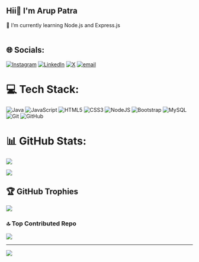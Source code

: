 ## Hii👋 I'm Arup Patra

🌱 I’m currently learning Node.js and Express.js<br><br>


## 🌐 Socials:
[![Instagram](https://img.shields.io/badge/Instagram-%23E4405F.svg?logo=Instagram&logoColor=white)](https://instagram.com/arup.patra04) [![LinkedIn](https://img.shields.io/badge/LinkedIn-%230077B5.svg?logo=linkedin&logoColor=white)](https://linkedin.com/in/aruppatra) [![X](https://img.shields.io/badge/X-black.svg?logo=X&logoColor=white)](https://x.com/arup_patra04) [![email](https://img.shields.io/badge/Email-D14836?logo=gmail&logoColor=white)](mailto:aruppatra.w04@gmail.com) 

# 💻 Tech Stack:
![Java](https://img.shields.io/badge/java-%23ED8B00.svg?style=for-the-badge&logo=openjdk&logoColor=white) ![JavaScript](https://img.shields.io/badge/javascript-%23323330.svg?style=for-the-badge&logo=javascript&logoColor=%23F7DF1E) ![HTML5](https://img.shields.io/badge/html5-%23E34F26.svg?style=for-the-badge&logo=html5&logoColor=white) ![CSS3](https://img.shields.io/badge/css3-%231572B6.svg?style=for-the-badge&logo=css3&logoColor=white) ![NodeJS](https://img.shields.io/badge/node.js-6DA55F?style=for-the-badge&logo=node.js&logoColor=white) ![Bootstrap](https://img.shields.io/badge/bootstrap-%238511FA.svg?style=for-the-badge&logo=bootstrap&logoColor=white) ![MySQL](https://img.shields.io/badge/mysql-4479A1.svg?style=for-the-badge&logo=mysql&logoColor=white) ![Git](https://img.shields.io/badge/git-%23F05033.svg?style=for-the-badge&logo=git&logoColor=white) ![GitHub](https://img.shields.io/badge/github-%23121011.svg?style=for-the-badge&logo=github&logoColor=white)
# 📊 GitHub Stats:
![](https://github-readme-stats.vercel.app/api?username=aruppatra04&theme=dark&hide_border=false&include_all_commits=false&count_private=false)<br/>
<!--![](https://github-readme-streak-stats.herokuapp.com/?user=aruppatra04&theme=dark&hide_border=false)<br/> -->
![](https://github-readme-stats.vercel.app/api/top-langs/?username=aruppatra04&theme=dark&hide_border=false&include_all_commits=false&count_private=false&layout=compact)

## 🏆 GitHub Trophies
![](https://github-profile-trophy.vercel.app/?username=aruppatra04&theme=radical&no-frame=true&no-bg=false&margin-w=4)

### 🔝 Top Contributed Repo
![](https://github-contributor-stats.vercel.app/api?username=aruppatra04&limit=5&theme=dark&combine_all_yearly_contributions=true)

---
[![](https://visitcount.itsvg.in/api?id=aruppatra04&icon=0&color=0)](https://visitcount.itsvg.in)


